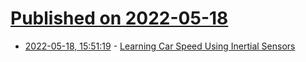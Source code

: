 # [Published on 2022-05-18](index.md)

* [2022-05-18, 15:51:19](https://news.ycombinator.com/item?id=31424252) - [Learning Car Speed Using Inertial Sensors](https://arxiv.org/abs/2205.07883)

